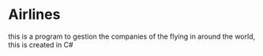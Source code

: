 # Airlines
this is a program to gestion the companies of the flying in around the world, this is created in C#
